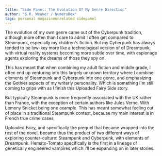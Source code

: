 ```yaml
---
title: "Side Panel: The Evolution Of My Genre Direction"
author: "S.R. Weaver / NumeroHex"
tags: personal magazineunrelated sidepanel
---
```

The evolution of my own genre came out of the Cyberpunk tradition, although more often than I care to admit I often get compared to Steampunk, especially my children's fiction. But my Cyberpunk has always tended to be low-key more like a technological version of of Dreampunk, with virtual reality systems becoming more subtle over time, with espionage agents exploring the dreams of those they spy on.

This has meant that when combining my adult fiction and middle grade, I often end up venturing into this largely unknown territory where I combine elements of Steampunk and Cyberpunk into one genre, and emphasizing the Gothier aspects of my writerly personality. Which is something I'm still coming to grips with as I finish this Uploaded Fairy Side story.

But typically Steampunk is more frequently associated with the UK rather than France, with the exception of certain authors like Jules Verne. With Lemony Snicket being one example. This has meant somewhat feeling out of place in a traditional Steampunk context, because my main interest is in French true crime cases,

Uploaded Fairy, and specifically the prequel that became wrapped into the rest of the novel, became thus the product of two different ways of exploring counter-culture: Steampunk and Cyberpunk, with elements of Dreampunk. Hemato-Tomato specifically is the first in a lineage of genetically engineered vampires which I'll be expanding on in later stories.
